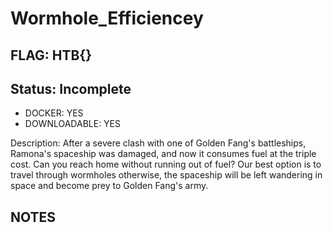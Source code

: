 # Wormhole_Efficiencey

## FLAG: HTB{}

## Status: Incomplete

+ DOCKER: YES
+ DOWNLOADABLE: YES

Description: After a severe clash with one of Golden Fang's battleships, Ramona's spaceship was damaged, and now it consumes fuel at the triple cost. Can you reach home without running out of fuel? Our best option is to travel through wormholes otherwise, the spaceship will be left wandering in space and become prey to Golden Fang's army.

## NOTES
